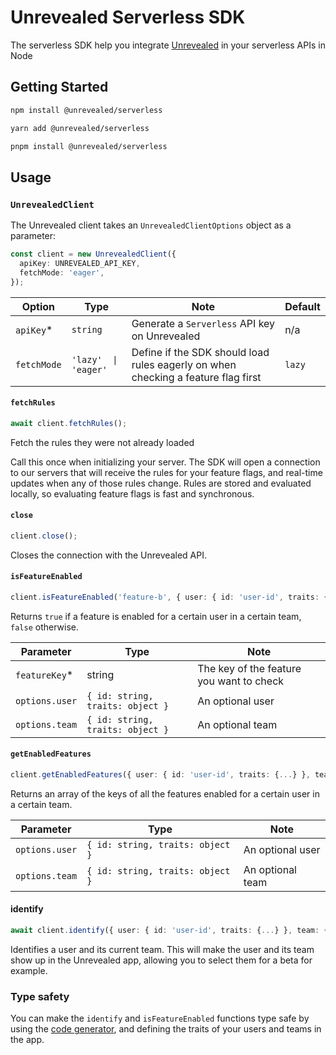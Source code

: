 # Unrevealed Serverless SDK

The serverless SDK help you integrate [Unrevealed](https://unrevealed.tech) in your serverless APIs in Node

## Getting Started

```bash
npm install @unrevealed/serverless
```

```bash
yarn add @unrevealed/serverless
```

```bash
pnpm install @unrevealed/serverless
```

## Usage

### `UnrevealedClient`

The Unrevealed client takes an `UnrevealedClientOptions` object as a parameter:

```ts
const client = new UnrevealedClient({
  apiKey: UNREVEALED_API_KEY,
  fetchMode: 'eager',
});
```

| Option      | Type                 | Note                                                                              | Default |
| ----------- | -------------------- | --------------------------------------------------------------------------------- | ------- |
| `apiKey`\*  | `string`             | Generate a `Serverless` API key on Unrevealed                                     | n/a     |
| `fetchMode` | `'lazy'  \| 'eager'` | Define if the SDK should load rules eagerly on when checking a feature flag first | `lazy`  |

#### `fetchRules`

```ts
await client.fetchRules();
```

Fetch the rules they were not already loaded

Call this once when initializing your server. The SDK will open a connection to our servers that will receive the rules for your feature flags, and real-time updates when any of those rules change. Rules are stored and evaluated locally, so evaluating feature flags is fast and synchronous.

#### `close`

```ts
client.close();
```

Closes the connection with the Unrevealed API.

#### `isFeatureEnabled`

```ts
client.isFeatureEnabled('feature-b', { user: { id: 'user-id', traits: {...} }, team: { id: 'team-id', traits: {...} } });
```

Returns `true` if a feature is enabled for a certain user in a certain team, `false` otherwise.

| Parameter      | Type                             | Note                                     |
| -------------- | -------------------------------- | ---------------------------------------- |
| `featureKey`\* | string                           | The key of the feature you want to check |
| `options.user` | `{ id: string, traits: object }` | An optional user                         |
| `options.team` | `{ id: string, traits: object }` | An optional team                         |

#### `getEnabledFeatures`

```ts
client.getEnabledFeatures({ user: { id: 'user-id', traits: {...} }, team: { id: 'team-id', traits: {...} } });
```

Returns an array of the keys of all the features enabled for a certain user in a certain team.

| Parameter      | Type                             | Note             |
| -------------- | -------------------------------- | ---------------- |
| `options.user` | `{ id: string, traits: object }` | An optional user |
| `options.team` | `{ id: string, traits: object }` | An optional team |

#### identify

```ts
await client.identify({ user: { id: 'user-id', traits: {...} }, team: { id: 'team-id', traits: {...} } });
```

Identifies a user and its current team. This will make the user and its team show up in the Unrevealed app, allowing you to select them for a beta for example.

### Type safety

You can make the `identify` and `isFeatureEnabled` functions type safe by using the [code generator](/packages/cli), and defining the traits of your users and teams in the app.

